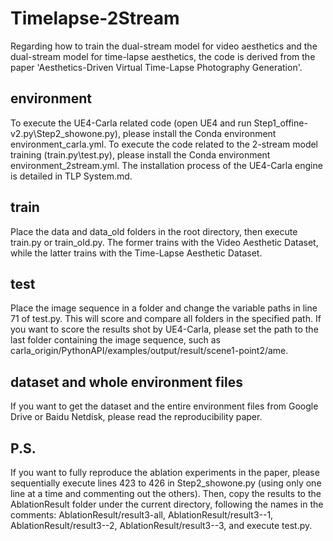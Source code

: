 # Timelapse-2Stream
Regarding how to train the dual-stream model for video aesthetics and the dual-stream model for time-lapse aesthetics, the code is derived from the paper 'Aesthetics-Driven Virtual Time-Lapse Photography Generation'.
## environment
To execute the UE4-Carla related code (open UE4 and run Step1_offine-v2.py\Step2_showone.py), please install the Conda environment environment_carla.yml. 
To execute the code related to the 2-stream model training (train.py\test.py), please install the Conda environment environment_2stream.yml.
The installation process of the UE4-Carla engine is detailed in TLP System.md.
## train
Place the data and data_old folders in the root directory, then execute train.py or train_old.py. The former trains with the Video Aesthetic Dataset, while the latter trains with the Time-Lapse Aesthetic Dataset.
## test
Place the image sequence in a folder and change the variable paths in line 71 of test.py. This will score and compare all folders in the specified path. If you want to score the results shot by UE4-Carla, please set the path to the last folder containing the image sequence, such as carla_origin/PythonAPI/examples/output/result/scene1-point2/ame.
## dataset and whole environment files
If you want to get the dataset and the entire environment files from Google Drive or Baidu Netdisk, please read the reproducibility paper.
## P.S.
If you want to fully reproduce the ablation experiments in the paper, please sequentially execute lines 423 to 426 in Step2_showone.py (using only one line at a time and commenting out the others). Then, copy the results to the AblationResult folder under the current directory, following the names in the comments: AblationResult/result3-all, AblationResult/result3--1, AblationResult/result3--2, AblationResult/result3--3, and execute test.py.
